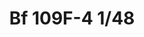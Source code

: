 ---
title: "Bf 109F-4  1/48"
price: 2220 
desc: "WEEKEND EDITION, Bf 109F-4  1/48, razmera: 1/48"
img_path: "/assets/img/84146.jpg"
brand: EDUARD
available: false
special_offer: false
new: false
soon: false
cat: "Plasticne-Makete"
subcat: "PM-EDUARD"
subsubcat: ""
sifra: "84146"
---